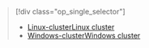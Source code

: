 > [!div class="op_single_selector"]
> * [<span data-ttu-id="902a0-101">Linux-cluster</span><span class="sxs-lookup"><span data-stu-id="902a0-101">Linux cluster</span></span>](../articles/hdinsight/hdinsight-use-oozie-linux-mac.md)
> * [<span data-ttu-id="902a0-102">Windows-cluster</span><span class="sxs-lookup"><span data-stu-id="902a0-102">Windows cluster</span></span>](../articles/hdinsight/hdinsight-use-oozie.md)
> 
> 

